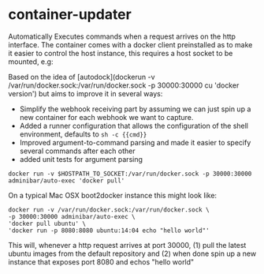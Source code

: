 container-updater
=================

Automatically Executes commands when a request arrives on the http interface. The container comes with a docker client preinstalled as to make it easier to control the host instance, this requires a host socket to be mounted, e.g:

Based on the idea of [autodock](dockerun -v /var/run/docker.sock:/var/run/docker.sock -p 30000:30000 cu 'docker version') but aims to improve it in several ways:

- Simplify the webhook receiving part by assuming we can just spin up a new container for each webhook we want to capture.
- Added a runner configuration that allows the configuration of the shell environment, defaults to `sh -c {{cmd}}`
- Improved argument-to-command parsing and made it easier to specify several commands after each other
- added unit tests for argument parsing

```
docker run -v $HOSTPATH_TO_SOCKET:/var/run/docker.sock -p 30000:30000 adminibar/auto-exec 'docker pull'
```

On a typical Mac OSX boot2docker instance this might look like:
```
docker run -v /var/run/docker.sock:/var/run/docker.sock \
-p 30000:30000 adminibar/auto-exec \
'docker pull ubuntu' \
'docker run -p 8080:8080 ubuntu:14:04 echo "hello world"'
```
This will, whenever a http request arrives at port 30000, (1) pull the latest ubuntu images from the default repository and (2) when done spin up a new instance that exposes port 8080 and echos "hello world"
